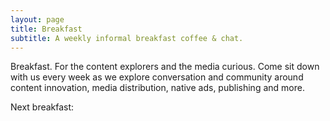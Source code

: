 ```yaml
---
layout: page
title: Breakfast
subtitle: A weekly informal breakfast coffee & chat.
---
```


Breakfast.
For the content explorers and the media curious. Come sit down with us every week as we explore conversation and community around content innovation, media distribution, native ads, publishing and more.

Next breakfast:

